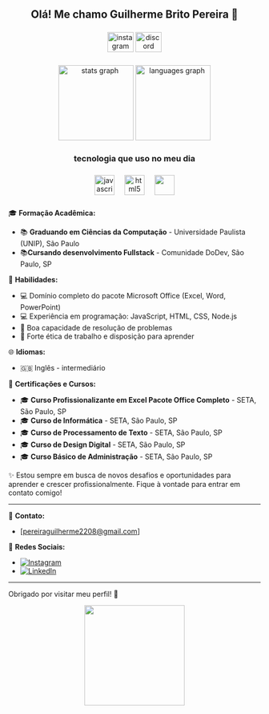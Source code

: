 


<br clear="both">

<h2 align="center">Olá! Me chamo Guilherme Brito Pereira 👋</h2>

###

<div align="center">
  <img src="https://raw.githubusercontent.com/maurodesouza/profile-readme-generator/master/src/assets/icons/social/instagram/default.svg" width="52" height="40" alt="instagram logo"  />
  <img src="https://raw.githubusercontent.com/maurodesouza/profile-readme-generator/master/src/assets/icons/social/discord/default.svg" width="52" height="40" alt="discord logo"  />
</div>

###

<div align="center">
  <img src="https://github-readme-stats.vercel.app/api?username=GuiBritoPereira&hide_title=false&hide_rank=false&show_icons=true&include_all_commits=true&count_private=true&disable_animations=false&theme=dracula&locale=en&hide_border=false&order=1" height="150" alt="stats graph"  />
  <img src="https://github-readme-stats.vercel.app/api/top-langs?username=GuiBritoPereira&locale=en&hide_title=false&layout=compact&card_width=320&langs_count=5&theme=dracula&hide_border=false&order=2" height="150" alt="languages graph"  />
</div>

###

<h3 align="center">tecnologia que uso no meu dia</h3>

###

<div align="center">
  <img src="https://cdn.jsdelivr.net/gh/devicons/devicon/icons/javascript/javascript-original.svg" height="40" alt="javascript logo"  />
  <img width="12" />
  <img src="https://cdn.jsdelivr.net/gh/devicons/devicon/icons/html5/html5-original.svg" height="40" alt="html5 logo"  />
  <img width="12" />
  <img src="https://cdn.jsdelivr.net/gh/devicons/devicon/icons/nodejs/nodejs-original.svg" height="40" alt=""  />
</div>

###



🎓 **Formação Acadêmica:**
- 📚 **Graduando em Ciências da Computação** - Universidade Paulista (UNIP), São Paulo
- 📚**Cursando desenvolvimento Fullstack** - Comunidade DoDev, São Paulo, SP

💼 **Habilidades:**
- 💻 Domínio completo do pacote Microsoft Office (Excel, Word, PowerPoint)
- 💻 Experiência em programação: JavaScript, HTML, CSS, Node.js
- 🧠 Boa capacidade de resolução de problemas
- 💪 Forte ética de trabalho e disposição para aprender

🌐 **Idiomas:**
- 🇬🇧 Inglês - intermediário

📜 **Certificações e Cursos:**
- 🎓 **Curso Profissionalizante em Excel Pacote Office Completo** - SETA, São Paulo, SP
- 🎓 **Curso de Informática** - SETA, São Paulo, SP
- 🎓 **Curso de Processamento de Texto** - SETA, São Paulo, SP
- 🎓 **Curso de Design Digital** - SETA, São Paulo, SP
- 🎓 **Curso Básico de Administração** - SETA, São Paulo, SP
  

✨ Estou sempre em busca de novos desafios e oportunidades para aprender e crescer profissionalmente. Fique à vontade para entrar em contato comigo!

---

📧 **Contato:**
- [pereiraguilherme2208@gmail.com]

📱 **Redes Sociais:**
- [![Instagram](https://img.shields.io/badge/-Instagram-E4405F?style=flat-square&logo=instagram&logoColor=white)](https://www.instagram.com/guii_brito12)
- [![LinkedIn](https://img.shields.io/badge/-LinkedIn-0A66C2?style=flat-square&logo=linkedin&logoColor=white)](https://www.linkedin.com/in/seuusuario)

---

Obrigado por visitar meu perfil! 🚀

<div align="center">
  <img height="200" src="https://user-images.githubusercontent.com/74038190/212749447-bfb7e725-6987-49d9-ae85-2015e3e7cc41.gif"  />
</div>

###

